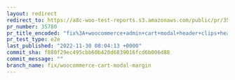 ```yaml
---
layout: redirect
redirect_to: https://a8c-woo-test-reports.s3.amazonaws.com/public/pr/35780/e2e/index.html
pr_number: 35780
pr_title_encoded: "fix%3A+woocommerce+admin+cart+modal+header+clips+header+text"
pr_test_type: e2e
last_published: "2022-11-30 08:04:13 +0000"
commit_sha: f880f29ec495cbb60b420d6839016fcd6b006d88
commit_message: ""
branch_name: fix/woocommerce-cart-modal-margin
---
```

